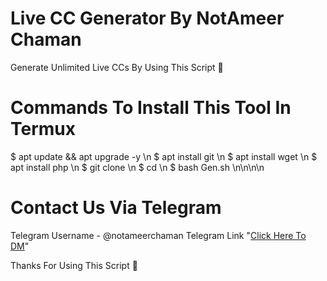 # Live CC Generator By NotAmeer Chaman
Generate Unlimited Live CCs By Using This Script 🥶

# Commands To Install This Tool In Termux
$ apt update && apt upgrade -y \n
$ apt install git \n
$ apt install wget \n
$ apt install php \n
$ git clone  \n
$ cd   \n
$ bash Gen.sh \n\n\n\n

# Contact Us Via Telegram

Telegram Username - @notameerchaman
Telegram Link  "[Click Here To DM](http://t.me/notameerchaman)"

Thanks For Using This Script 💯
